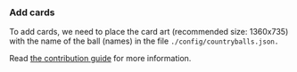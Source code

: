 ### Add cards

To add cards, we need to place the card art (recommended size: 1360x735) with the name of the ball (names) in the file `./config/countryballs.json.`

Read [the contribution guide](../../CONTRIBUTING.md) for more information.